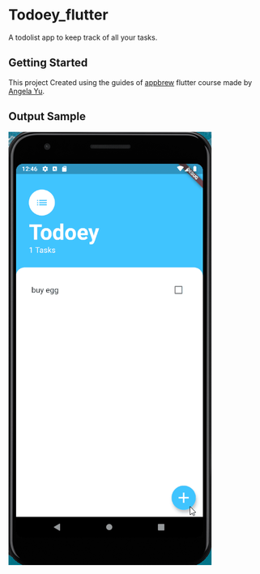 # Todoey_flutter

A todolist app to keep track of all your tasks.

## Getting Started

This project Created using the guides of [appbrew](https://github.com/londonappbrewery) flutter course made by [Angela Yu](https://github.com/angelabauer).

## Output Sample

![sample](sample.gif)
